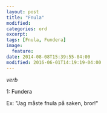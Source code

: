 ```yaml
---
layout: post
title: "Fnula"
modified:
categories: ord
excerpt:
tags: [Fnula, Fundera]
image:
  feature:
date: 2014-08-08T15:39:55-04:00
modified: 2016-06-01T14:19:19-04:00
---
```


*verb*

1: Fundera  

Ex: "Jag måste fnula på saken, bror!"
